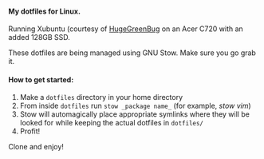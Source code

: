#### My dotfiles for Linux. ####
Running Xubuntu (courtesy of [HugeGreenBug](https://github.com/hugegreenbug) on
an Acer C720 with an added 128GB SSD.

These dotfiles are being managed using GNU Stow. Make sure you go grab it.

#### How to get started: ####
1. Make a `dotfiles` directory in your home directory
2. From inside `dotfiles` run `stow _package name_` (for example, _stow vim_)
3. Stow will automagically place appropriate symlinks where they will be looked for while
keeping the actual dotfiles in `dotfiles/`
4. Profit!

Clone and enjoy!

